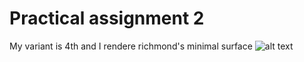 # Practical assignment 2
My variant is 4th and I rendere richmond's minimal surface
![alt text](https://github.com/OBRYI/univer2022/blob/PA2/Untitled.gif)
